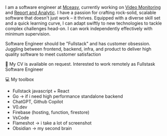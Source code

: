 I am a software engineer at [Mceasy](https://www.mceasy.com/), currently working on [Video Monitoring](https://www.mceasy.com/solusi/video-monitoring/) and [Report and Analytic](https://www.mceasy.com/solusi/report-and-analytics/). I have a passion for crafting rock-solid, scalable software that doesn't just work – it thrives. Equipped with a diverse skill set and a quick learning curve, I can adapt swiftly to new technologies to tackle complex challenges head-on. I can work independently effectively with minimum supervision. 

Software Engineer should be "Fullstack" and has customer obsession. Juggling between frontend, backend, infra, and product to deliver high quality software to meet customer satisfaction 

💼 My CV is available on request. Interested to work remotely as Fullstask Software Engineer

:computer: My toolbox

- Fullstack javascript + React
- Go -> if i need high performance standalone backend
- ChatGPT, Github Copilot
- V0.dev
- Firebase (hosting, function, firestore)
- VsCode
- Flameshot -> i take a lot of screenshot
- Obsidian -> my second brain

